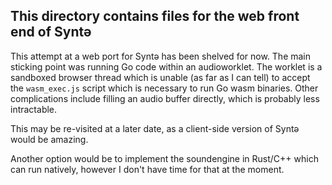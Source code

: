 ## This directory contains files for the web front end of Syntə

This attempt at a web port for Syntə has been shelved for now.
The main sticking point was running Go code within an audioworklet.
The worklet is a sandboxed browser thread which is unable (as far as I can tell) to accept the `wasm_exec.js` script which is necessary to run Go wasm binaries.
Other complications include filling an audio buffer directly, which is probably less intractable.

This may be re-visited at a later date, as a client-side version of Syntə would be amazing.

Another option would be to implement the soundengine in Rust/C++ which can run natively, however I don't have time for that at the moment.
